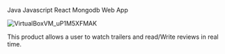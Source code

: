 Java Javascript React Mongodb Web App

![VirtualBoxVM_uP1M5XFMAK](https://github.com/thebasedtaka/movie-gold/assets/118682791/70dadb40-5540-4c8d-bda6-966ba4c79c48)

This product allows a user to watch trailers and read/Write reviews in real time.
